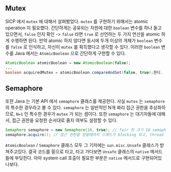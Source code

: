 ## Mutex

SICP 에서 `mutex` 에 대해서 살펴봤었다. `mutex` 를 구현하기 위해서는 atomic operation 이 필요했다. 간단하게는 공유되는 자원에 대한 `boolean` 변수를 하나 들고있으면서, `false` 인지 확인 -> `false` 라면 `true` 로 선언하는 두 가지 연산을 atomic 하게 수행하면 된다. 만약 atomic 하지 않다면 동시에 두개 이상의 개체가 `boolean` 변수를 `false` 로 인식하고, 자신이 `mutex` 를 획득했다고 생각할 수 있다. 이러한 `boolean` 변수를 Java 에서는 `AtomicBoolean` 으로 간단하게 구현할 수 있다.

```java
AtomicBoolean atomicBoolean = new AtomicBoolean(false);
...
boolean acquiredMutex = atomicBoolean.compareAndSet(false, true);한다.
``` 

## Semaphore

또한 Java 는 기본 API 에서 `semaphore` 클래스를 제공한다. 사실 `mutex` 는 `semaphore` 의 특수한 경우라고 볼 수 있다. `semaphore` 는 일반적인 N개 짜리 접근 권한을 추상화하므로, `N=1` 인 특수한 경우가 `mutex` 가 되는 셈이다. 또한 `semaphore` 는 대기자들에 대해서, 접근 권한을 요청한 순서대로 줄지 여부도 설정할 수 있다. 

```java
Semaphore semaphore = new Semaphore(10, true); // fair 한 크기 10 semaphore 를 생성
semaphore.acquire(); // 접근 권한을 얻을때까지 스레드가 blocking 되고, thread scheduling 에서도 배제
``` 
 
`AtomicBoolean` / `Semaphore` 클래스 모두 그 기저에는 `sun.misc.Unsafe` 클래스가 받쳐주고있다. 결국 코드를 밑으로 타고, 타고 가다보면 `Unsafe` 클래스의 `native` 메서드들에 부딪힌다. 아마 system call 호출이 필요한 부분은 `native` 메서드로 구현되어있나보다.